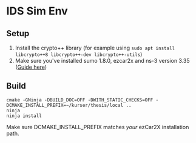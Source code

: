 # IDS Sim Env

## Setup
1. Install the crypto++ library (for example using `sudo apt install libcrypto++8 libcrypto++-dev libcrypto++-utils`)
2. Make sure you've installed sumo 1.8.0, ezcar2x and ns-3 version 3.35 ([Guide here](https://gitlab.cc-asp.fraunhofer.de/ezcar2x/ns3/ezc2x))

## Build
 ```mkdir build && cd build 
cmake -GNinja -DBUILD_DOC=OFF -DWITH_STATIC_CHECKS=OFF -DCMAKE_INSTALL_PREFIX=~/kurser/thesis/local ..
ninja
ninja install
```
Make sure DCMAKE_INSTALL_PREFIX matches *your* ezCar2X installation path.